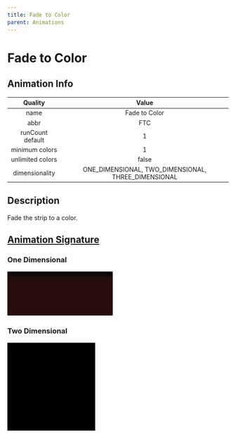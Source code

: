 ```yaml
---
title: Fade to Color
parent: Animations
---
```


<!-- THIS FILE IS AUTOMATICALLY GENERATED -->
<!-- MAKE CHANGES TO THE AnimationInfo INSTANCE ASSOCIATED WITH THIS ANIMATION -->

# Fade to Color

## Animation Info

|Quality|Value|
|:-:|:-:|
|name|Fade to Color|
|abbr|FTC|
|runCount default|1|
|minimum colors|1|
|unlimited colors|false|
|dimensionality|ONE_DIMENSIONAL, TWO_DIMENSIONAL, THREE_DIMENSIONAL|

## Description
Fade the strip to a color.

## [Animation Signature](Animation-Signatures)
### One Dimensional

![Fade to Color Signature](/signatures/fade_to_color.png)

### Two Dimensional

![Fade to Color 2D Signature](/signatures/fade_to_color.gif)

